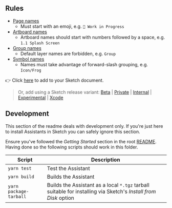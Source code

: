 ## Rules

- [Page names](https://github.com/sketch-hq/sketch-assistants/tree/main/assistants/core/src/rules/name-pattern-pages)
  - Must start with an emoji, e.g. `🚧 Work in Progress`
- [Artboard names](https://github.com/sketch-hq/sketch-assistants/tree/main/assistants/core/src/rules/name-pattern-artboards)
  - Artboard names should start with numbers followed by a space, e.g. `1.1 Splash Screen`
- [Group names](https://github.com/sketch-hq/sketch-assistants/tree/main/assistants/core/src/rules/name-pattern-groups)
  - Default layer names are forbidden, e.g. `Group`
- [Symbol names](https://github.com/sketch-hq/sketch-assistants/tree/main/assistants/core/src/rules/name-pattern-symbols)
  - Names must take advantage of forward-slash grouping, e.g. `Icon/Frog`

👉 Click
[here](https://add-sketch-assistant.now.sh/api/main?pkg=@sketch-hq/sketch-naming-conventions-assistant)
to add to your Sketch document.

> Or, add using a Sketch release variant:
> [Beta](https://add-sketch-assistant.now.sh/api/main?variant=beta&pkg=@sketch-hq/sketch-naming-conventions-assistant)
> |
> [Private](https://add-sketch-assistant.now.sh/api/main?variant=private&pkg=@sketch-hq/sketch-naming-conventions-assistant)
> |
> [Internal](https://add-sketch-assistant.now.sh/api/main?variant=internal&pkg=@sketch-hq/sketch-naming-conventions-assistant)
> |
> [Experimental](https://add-sketch-assistant.now.sh/api/main?variant=experimental&pkg=@sketch-hq/sketch-naming-conventions-assistant)
> |
> [Xcode](https://add-sketch-assistant.now.sh/api/main?variant=xcode&pkg=@sketch-hq/sketch-naming-conventions-assistant)

## Development

This section of the readme deals with development only. If you're just here to install Assistants in
Sketch you can safely ignore this section.

Ensure you've followed the _Getting Started_ section in the root [README](../../). Having done so
the following scripts should work in this folder.

| Script                 | Description                                                                                                     |
| ---------------------- | --------------------------------------------------------------------------------------------------------------- |
| `yarn test`            | Test the Assistant                                                                                              |
| `yarn build`           | Builds the Assistant                                                                                            |
| `yarn package-tarball` | Builds the Assistant as a local `*.tgz` tarball suitable for installing via Sketch's _Install from Disk_ option |
